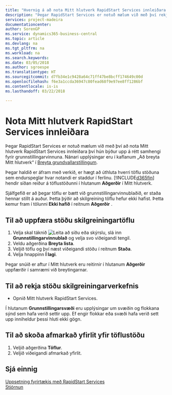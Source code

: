```yaml
---
title: "Hvernig á að nota Mitt hlutverk RapidStart Services innleiðara | Microsoft Docs"
description: "Þegar RapidStart Services er notuð mælum við með því rekja vinnuna og nota Mitt hlutverk RapidStart Services innleiðara því hún býður upp á rétt samhengi fyrir grunnstillingarvinnuna."
services: project-madeira
documentationcenter: 
author: SorenGP
ms.service: dynamics365-business-central
ms.topic: article
ms.devlang: na
ms.tgt_pltfrm: na
ms.workload: na
ms.search.keywords: 
ms.date: 03/05/2018
ms.author: sgroespe
ms.translationtype: HT
ms.sourcegitcommit: d7fb34e1c9428a64c71ff47be8bcff174649c00d
ms.openlocfilehash: f6e3a1ccda36947c80fead68f9e97ee8ff1286bf
ms.contentlocale: is-is
ms.lasthandoff: 03/22/2018

---
```

# <a name="use-the-rapidstart-services-implementer-role-center"></a>Nota Mitt hlutverk RapidStart Services innleiðara
Þegar RapidStart Services er notuð mælum við með því að nota Mitt hlutverk RapidStart Services innleiðara því hún býður upp á rétt samhengi fyrir grunnstillingarvinnuna. Nánari upplýsingar eru í kaflanum „Að breyta Mitt hlutverk“ í [Breyta grundvallarstillingum](ui-change-basic-settings.md).

Þegar haldið er áfram með verkið, er hægt að úthluta hverri töflu stöðuna sem endurspeglar hvar notandi er staddur í ferlinu. [!INCLUDE[d365fin](includes/d365fin_md.md)] hendir síðan reiður á töflustöðunni í hlutanum **Aðgerðir** í Mitt hlutverk.  

Sjálfgefið er að þegar töflu er bætt við grunnstillingarvinnublaðið, er staða hennar stillt á auður. Þetta þýðir að skilgreining töflu hefur ekki hafist. Þetta kemur fram í tölunni **Ekki hafið** í reitnum **Aðgerðir** .  

## <a name="to-update-the-status-of-a-configuration-table"></a>Til að uppfæra stöðu skilgreiningartöflu  
1.  Velja skal táknið ![Leita að síðu eða skýrslu](media/ui-search/search_small.png "Leita að síðu eða skýrslutákni"), slá inn **Grunnstillingarvinnublað** og velja svo viðeigandi tengil.  
2.  Veldu aðgerðina **Breyta lista**.  
3.  Veljið töflu og því næst viðeigandi stöðu í reitnum **Staða**.  
4.  Velja hnappinn **Í lagi**.  

Þegar snúið er aftur í Mitt hlutverk eru reitirnir í hlutanum **Aðgerðir** uppfærðir í samræmi við breytingarnar.  

## <a name="to-track-the-status-of-a-configuration-project"></a>Til að rekja stöðu skilgreiningarverkefnis  
- Opnið Mitt hlutverk RapidStart Services.  

Í hlutanum **Grunnstillingarsvæði** eru upplýsingar um svæðin og flokkana sýnd sem hafa verið settir upp. Ef engir flokkar eða svæði hafa verið sett upp inniheldur þessi hluti ekki gögn.  

## <a name="to-see-a-filtered-view-of-table-status"></a>Til að skoða afmarkað yfirlit yfir töflustöðu  
1. Veljið aðgerðina **Töflur**.  
2. Veljið viðeigandi afmarkað yfirlit.  

## <a name="see-also"></a>Sjá einnig  
[Uppsetning fyrirtækis með RapidStart Services](admin-set-up-a-company-with-rapidstart.md)  
[Stjórnun](admin-setup-and-administration.md)

